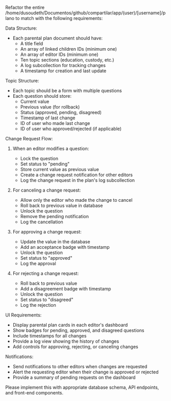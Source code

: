 Refactor the entire /home/dusoudeth/Documentos/github/compartilar/app/(user)/[username]/plano to match with the following requirements:

Data Structure:
- Each parental plan document should have:
  - A title field
  - An array of linked children IDs (minimum one)
  - An array of editor IDs (minimum one)
  - Ten topic sections (education, custody, etc.)
  - A log subcollection for tracking changes
  - A timestamp for creation and last update

Topic Structure:
- Each topic should be a form with multiple questions
- Each question should store:
  - Current value
  - Previous value (for rollback)
  - Status (approved, pending, disagreed)
  - Timestamp of last change
  - ID of user who made last change
  - ID of user who approved/rejected (if applicable)

Change Request Flow:
1. When an editor modifies a question:
   - Lock the question
   - Set status to "pending"
   - Store current value as previous value
   - Create a change request notification for other editors
   - Log the change request in the plan's log subcollection

2. For canceling a change request:
   - Allow only the editor who made the change to cancel
   - Roll back to previous value in database
   - Unlock the question
   - Remove the pending notification
   - Log the cancellation

3. For approving a change request:
   - Update the value in the database
   - Add an acceptance badge with timestamp
   - Unlock the question
   - Set status to "approved"
   - Log the approval

4. For rejecting a change request:
   - Roll back to previous value
   - Add a disagreement badge with timestamp
   - Unlock the question
   - Set status to "disagreed"
   - Log the rejection

UI Requirements:
- Display parental plan cards in each editor's dashboard
- Show badges for pending, approved, and disagreed questions
- Include timestamps for all changes
- Provide a log view showing the history of changes
- Add controls for approving, rejecting, or canceling changes

Notifications:
- Send notifications to other editors when changes are requested
- Alert the requesting editor when their change is approved or rejected
- Provide a summary of pending requests on the dashboard

Please implement this with appropriate database schema, API endpoints, and front-end components.